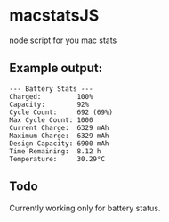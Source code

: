 # macstatsJS
node script for you mac stats

## Example output:

```shell
--- Battery Stats ---
Charged:         100%
Capacity:        92%
Cycle Count:     692 (69%)
Max Cycle Count: 1000
Current Charge:  6329 mAh
Maximum Charge:  6329 mAh
Design Capacity: 6900 mAh
Time Remaining:  8.12 h
Temperature:     30.29°C
```

## Todo

Currently working only for battery status.
